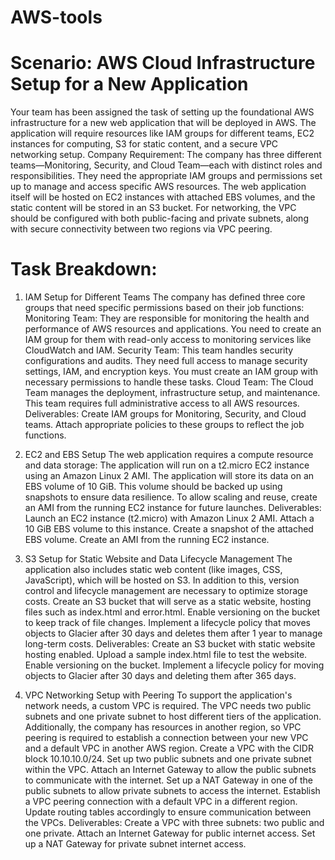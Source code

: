 # AWS-tools 

# Scenario: AWS Cloud Infrastructure Setup for a New Application
Your team has been assigned the task of setting up the foundational AWS infrastructure for a new web application that will be deployed in AWS. The application will require resources like IAM groups for different teams, EC2 instances for computing, S3 for static content, and a secure VPC networking setup.
Company Requirement:
The company has three different teams—Monitoring, Security, and Cloud Team—each with distinct roles and responsibilities. They need the appropriate IAM groups and permissions set up to manage and access specific AWS resources. The web application itself will be hosted on EC2 instances with attached EBS volumes, and the static content will be stored in an S3 bucket. For networking, the VPC should be configured with both public-facing and private subnets, along with secure connectivity between two regions via VPC peering.

# Task Breakdown:

1. IAM Setup for Different Teams
The company has defined three core groups that need specific permissions based on their job functions:
Monitoring Team: They are responsible for monitoring the health and performance of AWS resources and applications. You need to create an IAM group for them with read-only access to monitoring services like CloudWatch and IAM.
Security Team: This team handles security configurations and audits. They need full access to manage security settings, IAM, and encryption keys. You must create an IAM group with necessary permissions to handle these tasks.
Cloud Team: The Cloud Team manages the deployment, infrastructure setup, and maintenance. This team requires full administrative access to all AWS resources.
Deliverables:
Create IAM groups for Monitoring, Security, and Cloud teams.
Attach appropriate policies to these groups to reflect the job functions.



2. EC2 and EBS Setup
The web application requires a compute resource and data storage:
The application will run on a t2.micro EC2 instance using an Amazon Linux 2 AMI.
The application will store its data on an EBS volume of 10 GiB. This volume should be backed up using snapshots to ensure data resilience.
To allow scaling and reuse, create an AMI from the running EC2 instance for future launches.
Deliverables:
Launch an EC2 instance (t2.micro) with Amazon Linux 2 AMI.
Attach a 10 GiB EBS volume to this instance.
Create a snapshot of the attached EBS volume.
Create an AMI from the running EC2 instance.

3. S3 Setup for Static Website and Data Lifecycle Management
The application also includes static web content (like images, CSS, JavaScript), which will be hosted on S3. In addition to this, version control and lifecycle management are necessary to optimize storage costs.
Create an S3 bucket that will serve as a static website, hosting files such as index.html and error.html.
Enable versioning on the bucket to keep track of file changes.
Implement a lifecycle policy that moves objects to Glacier after 30 days and deletes them after 1 year to manage long-term costs.
Deliverables:
Create an S3 bucket with static website hosting enabled.
Upload a sample index.html file to test the website.
Enable versioning on the bucket.
Implement a lifecycle policy for moving objects to Glacier after 30 days and deleting them after 365 days.

4. VPC Networking Setup with Peering
To support the application's network needs, a custom VPC is required. The VPC needs two public subnets and one private subnet to host different tiers of the application. Additionally, the company has resources in another region, so VPC peering is required to establish a connection between your new VPC and a default VPC in another AWS region.
Create a VPC with the CIDR block 10.10.10.0/24.
Set up two public subnets and one private subnet within the VPC.
Attach an Internet Gateway to allow the public subnets to communicate with the internet.
Set up a NAT Gateway in one of the public subnets to allow private subnets to access the internet.
Establish a VPC peering connection with a default VPC in a different region. Update routing tables accordingly to ensure communication between the VPCs.
Deliverables:
Create a VPC with three subnets: two public and one private.
Attach an Internet Gateway for public internet access.
Set up a NAT Gateway for private subnet internet access.
